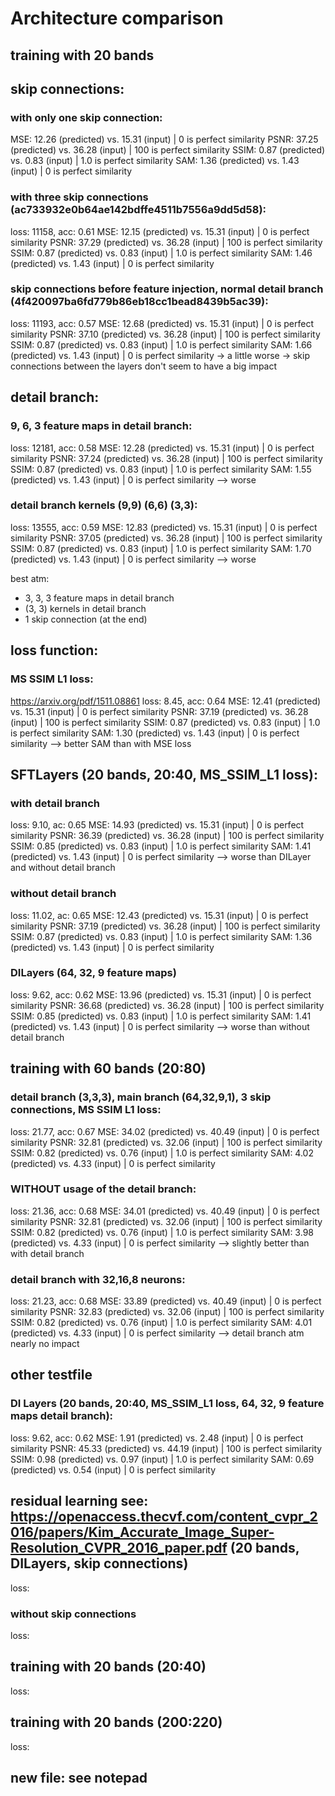 # Architecture comparison

## training with 20 bands

## skip connections:

### with only one skip connection:

MSE: 12.26 (predicted) vs. 15.31 (input) | 0 is perfect similarity
PSNR: 37.25 (predicted) vs. 36.28 (input) | 100 is perfect similarity
SSIM: 0.87 (predicted) vs. 0.83 (input) | 1.0 is perfect similarity
SAM: 1.36 (predicted) vs. 1.43 (input) | 0 is perfect similarity

### with three skip connections (ac733932e0b64ae142bdffe4511b7556a9dd5d58):

loss: 11158, acc: 0.61
MSE: 12.15 (predicted) vs. 15.31 (input) | 0 is perfect similarity
PSNR: 37.29 (predicted) vs. 36.28 (input) | 100 is perfect similarity
SSIM: 0.87 (predicted) vs. 0.83 (input) | 1.0 is perfect similarity
SAM: 1.46 (predicted) vs. 1.43 (input) | 0 is perfect similarity

### skip connections before feature injection, normal detail branch (4f420097ba6fd779b86eb18cc1bead8439b5ac39):

loss: 11193, acc: 0.57
MSE: 12.68 (predicted) vs. 15.31 (input) | 0 is perfect similarity
PSNR: 37.10 (predicted) vs. 36.28 (input) | 100 is perfect similarity
SSIM: 0.87 (predicted) vs. 0.83 (input) | 1.0 is perfect similarity
SAM: 1.66 (predicted) vs. 1.43 (input) | 0 is perfect similarity
-> a little worse
-> skip connections between the layers don't seem to have a big impact

## detail branch:

### 9, 6, 3 feature maps in detail branch:

loss: 12181, acc: 0.58
MSE: 12.28 (predicted) vs. 15.31 (input) | 0 is perfect similarity
PSNR: 37.24 (predicted) vs. 36.28 (input) | 100 is perfect similarity
SSIM: 0.87 (predicted) vs. 0.83 (input) | 1.0 is perfect similarity
SAM: 1.55 (predicted) vs. 1.43 (input) | 0 is perfect similarity
--> worse

### detail branch kernels (9,9) (6,6) (3,3):

loss: 13555, acc: 0.59
MSE: 12.83 (predicted) vs. 15.31 (input) | 0 is perfect similarity
PSNR: 37.05 (predicted) vs. 36.28 (input) | 100 is perfect similarity
SSIM: 0.87 (predicted) vs. 0.83 (input) | 1.0 is perfect similarity
SAM: 1.70 (predicted) vs. 1.43 (input) | 0 is perfect similarity
--> worse

best atm:

- 3, 3, 3 feature maps in detail branch
- (3, 3) kernels in detail branch
- 1 skip connection (at the end)

## loss function:

### MS SSIM L1 loss:

https://arxiv.org/pdf/1511.08861
loss: 8.45, acc: 0.64
MSE: 12.41 (predicted) vs. 15.31 (input) | 0 is perfect similarity
PSNR: 37.19 (predicted) vs. 36.28 (input) | 100 is perfect similarity
SSIM: 0.87 (predicted) vs. 0.83 (input) | 1.0 is perfect similarity
SAM: 1.30 (predicted) vs. 1.43 (input) | 0 is perfect similarity
--> better SAM than with MSE loss

## SFTLayers (20 bands, 20:40, MS_SSIM_L1 loss):

### with detail branch

loss: 9.10, ac: 0.65
MSE: 14.93 (predicted) vs. 15.31 (input) | 0 is perfect similarity
PSNR: 36.39 (predicted) vs. 36.28 (input) | 100 is perfect similarity
SSIM: 0.85 (predicted) vs. 0.83 (input) | 1.0 is perfect similarity
SAM: 1.41 (predicted) vs. 1.43 (input) | 0 is perfect similarity
--> worse than DILayer and without detail branch

### without detail branch

loss: 11.02, ac: 0.65
MSE: 12.43 (predicted) vs. 15.31 (input) | 0 is perfect similarity
PSNR: 37.19 (predicted) vs. 36.28 (input) | 100 is perfect similarity
SSIM: 0.87 (predicted) vs. 0.83 (input) | 1.0 is perfect similarity
SAM: 1.36 (predicted) vs. 1.43 (input) | 0 is perfect similarity

### DILayers (64, 32, 9 feature maps)

loss: 9.62, acc: 0.62
MSE: 13.96 (predicted) vs. 15.31 (input) | 0 is perfect similarity
PSNR: 36.68 (predicted) vs. 36.28 (input) | 100 is perfect similarity
SSIM: 0.85 (predicted) vs. 0.83 (input) | 1.0 is perfect similarity
SAM: 1.41 (predicted) vs. 1.43 (input) | 0 is perfect similarity
--> worse than without detail branch

## training with 60 bands (20:80)

### detail branch (3,3,3), main branch (64,32,9,1), 3 skip connections, MS SSIM L1 loss:

loss: 21.77, acc: 0.67
MSE: 34.02 (predicted) vs. 40.49 (input) | 0 is perfect similarity
PSNR: 32.81 (predicted) vs. 32.06 (input) | 100 is perfect similarity
SSIM: 0.82 (predicted) vs. 0.76 (input) | 1.0 is perfect similarity
SAM: 4.02 (predicted) vs. 4.33 (input) | 0 is perfect similarity

### WITHOUT usage of the detail branch:

loss: 21.36, acc: 0.68
MSE: 34.01 (predicted) vs. 40.49 (input) | 0 is perfect similarity
PSNR: 32.81 (predicted) vs. 32.06 (input) | 100 is perfect similarity
SSIM: 0.82 (predicted) vs. 0.76 (input) | 1.0 is perfect similarity
SAM: 3.98 (predicted) vs. 4.33 (input) | 0 is perfect similarity
--> slightly better than with detail branch

### detail branch with 32,16,8 neurons:

loss: 21.23, acc: 0.68
MSE: 33.89 (predicted) vs. 40.49 (input) | 0 is perfect similarity
PSNR: 32.83 (predicted) vs. 32.06 (input) | 100 is perfect similarity
SSIM: 0.82 (predicted) vs. 0.76 (input) | 1.0 is perfect similarity
SAM: 4.01 (predicted) vs. 4.33 (input) | 0 is perfect similarity
--> detail branch atm nearly no impact


## other testfile
### DI Layers (20 bands, 20:40, MS_SSIM_L1 loss, 64, 32, 9 feature maps detail branch):
loss: 9.62, acc: 0.62
MSE: 1.91 (predicted) vs. 2.48 (input) | 0 is perfect similarity
PSNR: 45.33 (predicted) vs. 44.19 (input) | 100 is perfect similarity
SSIM: 0.98 (predicted) vs. 0.97 (input) | 1.0 is perfect similarity
SAM: 0.69 (predicted) vs. 0.54 (input) | 0 is perfect similarity


## residual learning see: https://openaccess.thecvf.com/content_cvpr_2016/papers/Kim_Accurate_Image_Super-Resolution_CVPR_2016_paper.pdf (20 bands, DILayers, skip connections)

loss:

### without skip connections

loss:


## training with 20 bands (20:40)

loss:

## training with 20 bands (200:220)

loss:

## new file: see notepad